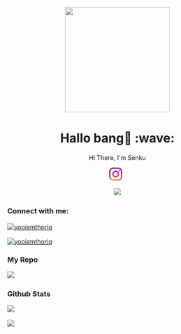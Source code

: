 <p align="center">
<img src="https://avatars.githubusercontent.com/SenkuXZ" width="240" height="240"/>
</p>
<h1 align='center'>Hallo bang👋 :wave:</h1>
<p align='center'>Hi There, I'm Senku</p>
<p align='center'>
<a href="https://instagram.com/021senkuu_"><img height="30" src="https://github.com/ArugaZ/ArugaZ/blob/main/images/instagram.svg?raw=true"></a>&nbsp;&nbsp;
</p>
 
 
 <p align="center">
 <img src="https://komarev.com/ghpvc/?username=SenkuXZ&color=blue&label=Profile Views" />
 </p>

<h3 align="left">Connect with me:</h3>
<p align="left"><a href="https://instagram.com/021senkuu_" target="blank"><img align="center" src="https://cdn.jsdelivr.net/npm/simple-icons@3.0.1/icons/instagram.svg" alt="yooiamthoriq" height="30" width="40" /></a>
<p align="left"><a href="https://Wa.me/6281804680327" target="blank"><img align="center" src="https://cdn.jsdelivr.net/npm/simple-icons@3.0.1/icons/whatsapp.svg" alt="yooiamthoriq" height="30" width="40" /></a>
</p>

<h3 align="left">My Repo</h3>
<p align="left">
  <a href="https://github.com/SenkuXZ/Bot-Wa"><img src="https://github-readme-stats.vercel.app/api/pin/?username=SenkuXZ&repo=Bot-Wa&bg_color=black,e96443,904e95&title_color=fff&text_color=fff&icon_color=fff&hide_border=true&show_icons=true&show_owner=true&disable_animations=false" /></a>
</p>

<h3 align="left">Github Stats</h3>
<p align="left">
<img src="https://github-readme-stats.vercel.app/api?username=SenkuXZ&bg_color=30,e96443,904e95&title_color=fff&text_color=fff&count_private=true&include_all_commits=true&icon_color=fff&hide_border=true&show_icons=true" /></a>
</p> 

<p align="left">
  <a href="https://github.com/SenkuXZ"><img src="https://github-readme-stats.vercel.app/api/top-langs?username=SenkuXZ&bg_color=30,e96443,904e95&title_color=fff&text_color=fff&hide_border=true&hide_title=false&show_icons=true&layout=compact&langs_count=10" /></a>
</p>
